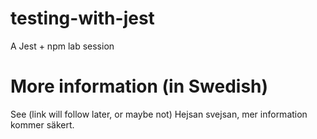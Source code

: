 # testing-with-jest
A Jest + npm lab session

# More information (in Swedish)
See (link will follow later, or maybe not)
Hejsan svejsan, mer information kommer säkert.